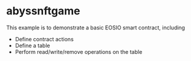 # abyssnftgame

This example is to demonstrate a basic EOSIO smart contract, including

- Define contract actions
- Define a table
- Perform read/write/remove operations on the table

